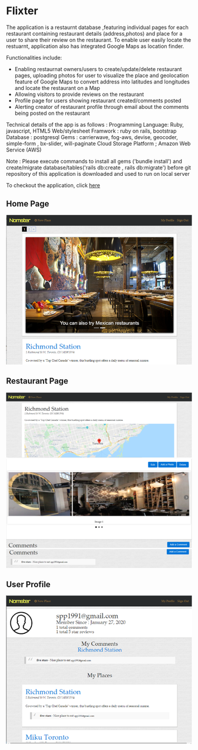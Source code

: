# Flixter 

The application is a restaurnt database ,featuring individual pages for each restaurant containing restaurant details (address,photos) and place for a user to share their review on the restaurant. To enable user easily locate the restuarnt, application also has integrated Google Maps as location finder.

Functionalities include:
- Enabling restaurnat owners/users to create/update/delete restaurant pages, uploading photos  for user to visualize the place and geolocation feature of Google Maps to convert address into latitudes and longitudes and locate the restaurant on a Map 
- Allowing visitors to provide reviews on the restaurant
- Profile page for users showing restaurant created/comments posted
- Alerting creator of restaurant profile through email about the comments being posted on the restaurant


Technical details of the app is as follows :
Programming Language: Ruby, javascript, HTML5
Web/stylesheet Framwork : ruby on rails, bootstrap  
Database : postgresql
Gems : carrierwave, fog-aws, devise, geocoder, simple-form , bx-slider, will-paginate
Cloud Storage Platform ; Amazon Web Service (AWS)

Note : Please execute commands to install all gems ('bundle install') and create/migrate database/tables('rails db:create , rails db:migrate') before git repository of this application is downloaded and used to run on local server 

To checkout the application, click [here](https://grammable-sunnypatel.herokuapp.com/) 

## Home Page
<img src="Screenshot home.PNG" alt="Screenshot Home">

## Restaurant Page 
<img src="screenshot restaurant page 1.PNG" alt="Restaurant">
<img src="screenshot restaurant page 2.png" alt="Restaurant">
<img src="screenshot restaurant page 3.png" alt="Restaurant">

## User Profile 
<img src="screenshot user profile.png" alt="User Profile">
